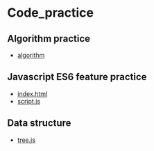 # Code_practice


## Algorithm practice
  - [algorithm](./algorithm)


## Javascript ES6 feature practice
  - [index.html](./index.html)
  - [script.js](./script.js)


## Data structure
  - [tree.js](./dataStructure/tree.js)
